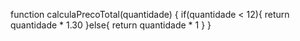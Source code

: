 function calculaPrecoTotal(quantidade) {
  if(quantidade < 12){
    return quantidade * 1.30
  }else{
  return quantidade * 1
}
}